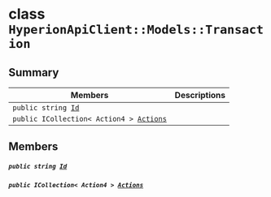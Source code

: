# class `HyperionApiClient::Models::Transaction` 

## Summary

 Members                                | Descriptions                                
----------------------------------------|---------------------------------------------
`public string `[`Id`](#class_hyperion_api_client_1_1_models_1_1_transaction_1a186291c875988107b7ace745ea84d4ec) | 
`public ICollection< Action4 > `[`Actions`](#class_hyperion_api_client_1_1_models_1_1_transaction_1a27bcde5e5053d639c9d7c529e93dd89d) | 

## Members

##### `public string `[`Id`](#class_hyperion_api_client_1_1_models_1_1_transaction_1a186291c875988107b7ace745ea84d4ec) 

##### `public ICollection< Action4 > `[`Actions`](#class_hyperion_api_client_1_1_models_1_1_transaction_1a27bcde5e5053d639c9d7c529e93dd89d) 

